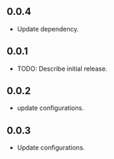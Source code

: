 ## 0.0.4

* Update dependency.

## 0.0.1

* TODO: Describe initial release.

## 0.0.2

* update configurations.

## 0.0.3

* Update configurations.

